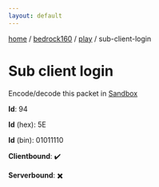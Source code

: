 ```yaml
---
layout: default
---
```


[home](/)  /  [bedrock160](/protocol/bedrock160)  /  [play](/protocol/bedrock160/play)  /  sub-client-login

# Sub client login

Encode/decode this packet in [Sandbox](../../../sandbox/bedrock160#play.sub_client_login)

**Id**: 94

**Id** (hex): 5E

**Id** (bin): 01011110

**Clientbound**: ✔️

**Serverbound**: ✖️
